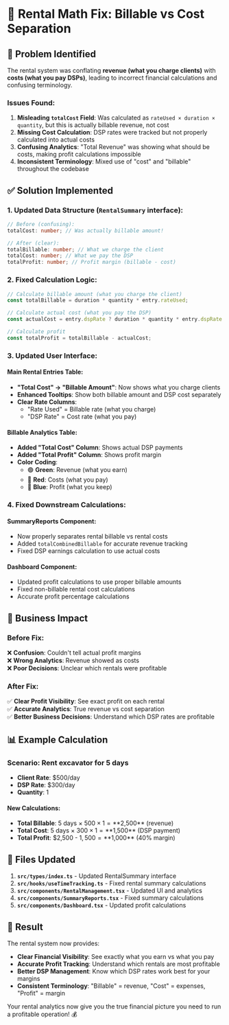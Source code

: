# 🔧 Rental Math Fix: Billable vs Cost Separation

## 🚨 **Problem Identified**

The rental system was conflating **revenue (what you charge clients)** with **costs (what you pay DSPs)**, leading to incorrect financial calculations and confusing terminology.

### **Issues Found:**

1. **Misleading `totalCost` Field**: Was calculated as `rateUsed × duration × quantity`, but this is actually billable revenue, not cost
2. **Missing Cost Calculation**: DSP rates were tracked but not properly calculated into actual costs
3. **Confusing Analytics**: "Total Revenue" was showing what should be costs, making profit calculations impossible
4. **Inconsistent Terminology**: Mixed use of "cost" and "billable" throughout the codebase

## ✅ **Solution Implemented**

### **1. Updated Data Structure (`RentalSummary` interface):**

```typescript
// Before (confusing):
totalCost: number; // Was actually billable amount!

// After (clear):
totalBillable: number; // What we charge the client
totalCost: number; // What we pay the DSP
totalProfit: number; // Profit margin (billable - cost)
```

### **2. Fixed Calculation Logic:**

```typescript
// Calculate billable amount (what you charge the client)
const totalBillable = duration * quantity * entry.rateUsed;

// Calculate actual cost (what you pay the DSP)
const actualCost = entry.dspRate ? duration * quantity * entry.dspRate : 0;

// Calculate profit
const totalProfit = totalBillable - actualCost;
```

### **3. Updated User Interface:**

#### **Main Rental Entries Table:**

- **"Total Cost" → "Billable Amount"**: Now shows what you charge clients
- **Enhanced Tooltips**: Show both billable amount and DSP cost separately
- **Clear Rate Columns**:
  - "Rate Used" = Billable rate (what you charge)
  - "DSP Rate" = Cost rate (what you pay)

#### **Billable Analytics Table:**

- **Added "Total Cost" Column**: Shows actual DSP payments
- **Added "Total Profit" Column**: Shows profit margin
- **Color Coding**:
  - 🟢 **Green**: Revenue (what you earn)
  - 🔴 **Red**: Costs (what you pay)
  - 🔵 **Blue**: Profit (what you keep)

### **4. Fixed Downstream Calculations:**

#### **SummaryReports Component:**

- Now properly separates rental billable vs rental costs
- Added `totalCombinedBillable` for accurate revenue tracking
- Fixed DSP earnings calculation to use actual costs

#### **Dashboard Component:**

- Updated profit calculations to use proper billable amounts
- Fixed non-billable rental cost calculations
- Accurate profit percentage calculations

## 🎯 **Business Impact**

### **Before Fix:**

❌ **Confusion**: Couldn't tell actual profit margins  
❌ **Wrong Analytics**: Revenue showed as costs  
❌ **Poor Decisions**: Unclear which rentals were profitable

### **After Fix:**

✅ **Clear Profit Visibility**: See exact profit on each rental  
✅ **Accurate Analytics**: True revenue vs cost separation  
✅ **Better Business Decisions**: Understand which DSP rates are profitable

## 📊 **Example Calculation**

### **Scenario:** Rent excavator for 5 days

- **Client Rate**: $500/day
- **DSP Rate**: $300/day
- **Quantity**: 1

#### **New Calculations:**

- **Total Billable**: 5 days × $500 × 1 = **$2,500** (revenue)
- **Total Cost**: 5 days × $300 × 1 = **$1,500** (DSP payment)
- **Total Profit**: $2,500 - $1,500 = **$1,000** (40% margin)

## 🚀 **Files Updated**

1. **`src/types/index.ts`** - Updated RentalSummary interface
2. **`src/hooks/useTimeTracking.ts`** - Fixed rental summary calculations
3. **`src/components/RentalManagement.tsx`** - Updated UI and analytics
4. **`src/components/SummaryReports.tsx`** - Fixed summary calculations
5. **`src/components/Dashboard.tsx`** - Updated profit calculations

## 🎉 **Result**

The rental system now provides:

- **Clear Financial Visibility**: See exactly what you earn vs what you pay
- **Accurate Profit Tracking**: Understand which rentals are most profitable
- **Better DSP Management**: Know which DSP rates work best for your margins
- **Consistent Terminology**: "Billable" = revenue, "Cost" = expenses, "Profit" = margin

Your rental analytics now give you the true financial picture you need to run a profitable operation! 💰
